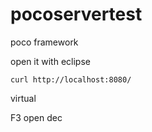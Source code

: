 # pocoservertest

poco framework

open it with eclipse


`curl http://localhost:8080/`

virtual 

F3 open dec


